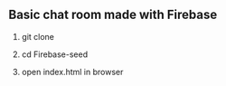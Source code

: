 ## Basic chat room made with Firebase ##

1. git clone 

3. cd Firebase-seed

2. open index.html in browser
